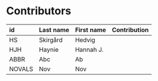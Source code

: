 
# Contributors

| id | Last name            | First name    | Contribution   |
|:---|:---------------------|:--------------|:---------------|
| HS | Skirgård             | Hedvig        |                |
| HJH| Haynie               | Hannah J.     |                |
| ABBR| Abc               | Ab     |                |
| NOVALS| Nov               | Nov     |                |
